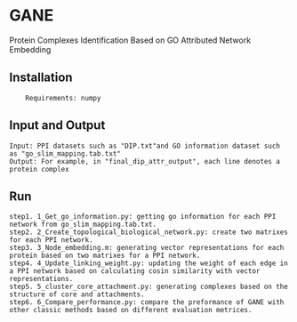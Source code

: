 GANE
====
Protein Complexes Identification Based on GO Attributed Network Embedding

Installation
------------
        Requirements: numpy

Input and Output
------------

    Input: PPI datasets such as "DIP.txt"and GO information dataset such as "go_slim_mapping.tab.txt"
    Output: For example, in "final_dip_attr_output", each line denotes a protein complex 

Run
------------
    step1. 1_Get_go_information.py: getting go information for each PPI network from go_slim_mapping.tab.txt.
    step2. 2_Create_topological_biological_network.py: create two matrixes for each PPI network.
    step3. 3_Node_embedding.m: generating vector representations for each protein based on two matrixes for a PPI network.
    step4. 4_Update_linking_weight.py: updating the weight of each edge in a PPI network based on calculating cosin similarity with vector representations.
    step5. 5_cluster_core_attachment.py: generating complexes based on the structure of core and attachments.
    step6. 6_Compare_performance.py: compare the preformance of GANE with other classic methods based on different evaluation metrices.
